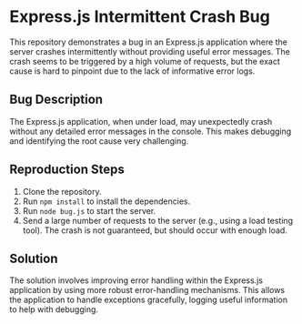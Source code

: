 # Express.js Intermittent Crash Bug

This repository demonstrates a bug in an Express.js application where the server crashes intermittently without providing useful error messages. The crash seems to be triggered by a high volume of requests, but the exact cause is hard to pinpoint due to the lack of informative error logs.

## Bug Description

The Express.js application, when under load, may unexpectedly crash without any detailed error messages in the console.  This makes debugging and identifying the root cause very challenging.

## Reproduction Steps

1. Clone the repository.
2. Run `npm install` to install the dependencies.
3. Run `node bug.js` to start the server.
4. Send a large number of requests to the server (e.g., using a load testing tool).  The crash is not guaranteed, but should occur with enough load.

## Solution

The solution involves improving error handling within the Express.js application by using more robust error-handling mechanisms. This allows the application to handle exceptions gracefully, logging useful information to help with debugging.
